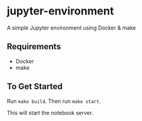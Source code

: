 # jupyter-environment
A simple Jupyter environment using Docker & make

## Requirements
* Docker
* make

## To Get Started
Run `make build`.
Then run `make start`.

This will start the notebook server.
